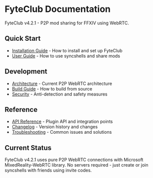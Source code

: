 # FyteClub Documentation

FyteClub v4.2.1 - P2P mod sharing for FFXIV using WebRTC.

## Quick Start
- [Installation Guide](installation.md) - How to install and set up FyteClub
- [User Guide](user-guide.md) - How to use syncshells and share mods

## Development
- [Architecture](architecture.md) - Current P2P WebRTC architecture
- [Build Guide](build.md) - How to build from source
- [Security](security.md) - Anti-detection and safety measures

## Reference
- [API Reference](api.md) - Plugin API and integration points
- [Changelog](changelog.md) - Version history and changes
- [Troubleshooting](troubleshooting.md) - Common issues and solutions

## Current Status
FyteClub v4.2.1 uses pure P2P WebRTC connections with Microsoft MixedReality-WebRTC library. No servers required - just create or join syncshells with friends using invite codes.